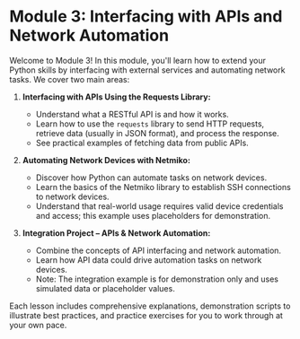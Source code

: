 # Module 3: Interfacing with APIs and Network Automation

Welcome to Module 3! In this module, you'll learn how to extend your Python skills by interfacing with external services and automating network tasks. We cover two main areas:

1. **Interfacing with APIs Using the Requests Library:**  
   - Understand what a RESTful API is and how it works.
   - Learn how to use the `requests` library to send HTTP requests, retrieve data (usually in JSON format), and process the response.
   - See practical examples of fetching data from public APIs.

2. **Automating Network Devices with Netmiko:**  
   - Discover how Python can automate tasks on network devices.
   - Learn the basics of the Netmiko library to establish SSH connections to network devices.
   - Understand that real-world usage requires valid device credentials and access; this example uses placeholders for demonstration.

3. **Integration Project – APIs & Network Automation:**  
   - Combine the concepts of API interfacing and network automation.
   - Learn how API data could drive automation tasks on network devices.
   - Note: The integration example is for demonstration only and uses simulated data or placeholder values.

Each lesson includes comprehensive explanations, demonstration scripts to illustrate best practices, and practice exercises for you to work through at your own pace.